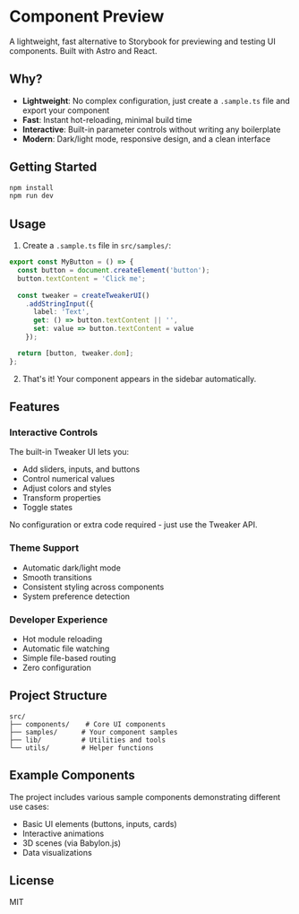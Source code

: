 # Component Preview

A lightweight, fast alternative to Storybook for previewing and testing UI components. Built with Astro and React.

## Why?

- **Lightweight**: No complex configuration, just create a `.sample.ts` file and export your component
- **Fast**: Instant hot-reloading, minimal build time
- **Interactive**: Built-in parameter controls without writing any boilerplate
- **Modern**: Dark/light mode, responsive design, and a clean interface

## Getting Started

```bash
npm install
npm run dev
```

## Usage

1. Create a `.sample.ts` file in `src/samples/`:

```typescript
export const MyButton = () => {
  const button = document.createElement('button');
  button.textContent = 'Click me';
  
  const tweaker = createTweakerUI()
    .addStringInput({
      label: 'Text',
      get: () => button.textContent || '',
      set: value => button.textContent = value
    });

  return [button, tweaker.dom];
};
```

2. That's it! Your component appears in the sidebar automatically.

## Features

### Interactive Controls

The built-in Tweaker UI lets you:
- Add sliders, inputs, and buttons
- Control numerical values
- Adjust colors and styles
- Transform properties
- Toggle states

No configuration or extra code required - just use the Tweaker API.

### Theme Support

- Automatic dark/light mode
- Smooth transitions
- Consistent styling across components
- System preference detection

### Developer Experience

- Hot module reloading
- Automatic file watching
- Simple file-based routing
- Zero configuration

## Project Structure

```
src/
├── components/    # Core UI components
├── samples/      # Your component samples
├── lib/          # Utilities and tools
└── utils/        # Helper functions
```

## Example Components

The project includes various sample components demonstrating different use cases:
- Basic UI elements (buttons, inputs, cards)
- Interactive animations
- 3D scenes (via Babylon.js)
- Data visualizations

## License

MIT